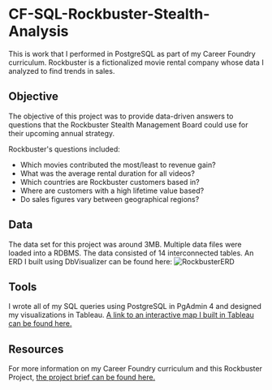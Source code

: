 # CF-SQL-Rockbuster-Stealth-Analysis
This is work that I performed in PostgreSQL as part of my Career Foundry curriculum. Rockbuster is a fictionalized movie rental company whose data I analyzed to find trends in sales.

## Objective
The objective of this project was to provide data-driven answers to questions that the Rockbuster Stealth Management Board could use for their upcoming annual strategy. 

Rockbuster's questions included:
- Which movies contributed the most/least to revenue gain?
- What was the average rental duration for all videos?
- Which countries are Rockbuster customers based in?
- Where are customers with a high lifetime value based?
- Do sales figures vary between geographical regions?
  
## Data
The data set for this project was around 3MB. Multiple data files were loaded into a RDBMS. The data consisted of 14 interconnected tables. An ERD I built using DbVisualizer can be found here:
![RockbusterERD](https://github.com/user-attachments/assets/293f1d8a-623d-440f-8e68-61a6166cd3ed)

## Tools
I wrote all of my SQL queries using PostgreSQL in PgAdmin 4 and designed my visualizations in Tableau. [A link to an interactive map I built in Tableau can be found here.](https://public.tableau.com/views/RockbusterMap_17192522289990/Map?:language=en-US&:sid=&:redirect=auth&:display_count=n&:origin=viz_share_link)

## Resources
For more information on my Career Foundry curriculum and this Rockbuster Project, [the project brief can be found here.](https://github.com/user-attachments/files/16854356/A3_Data_Project_Brief.pdf)
